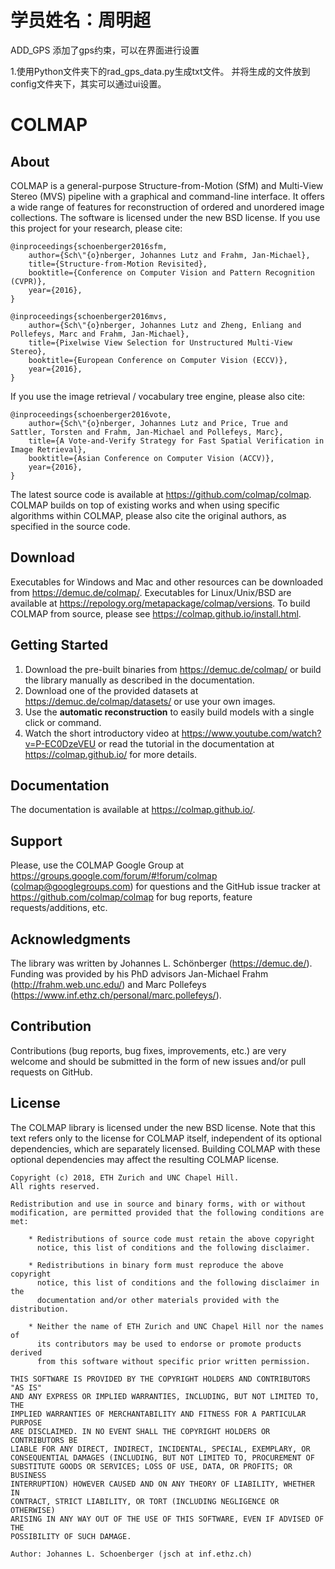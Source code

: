 学员姓名：周明超
=====
ADD_GPS 
添加了gps约束，可以在界面进行设置

1.使用Python文件夹下的rad_gps_data.py生成txt文件。
并将生成的文件放到 config文件夹下，其实可以通过ui设置。


COLMAP
======

About
-----

COLMAP is a general-purpose Structure-from-Motion (SfM) and Multi-View Stereo
(MVS) pipeline with a graphical and command-line interface. It offers a wide
range of features for reconstruction of ordered and unordered image collections.
The software is licensed under the new BSD license. If you use this project for
your research, please cite:

    @inproceedings{schoenberger2016sfm,
        author={Sch\"{o}nberger, Johannes Lutz and Frahm, Jan-Michael},
        title={Structure-from-Motion Revisited},
        booktitle={Conference on Computer Vision and Pattern Recognition (CVPR)},
        year={2016},
    }

    @inproceedings{schoenberger2016mvs,
        author={Sch\"{o}nberger, Johannes Lutz and Zheng, Enliang and Pollefeys, Marc and Frahm, Jan-Michael},
        title={Pixelwise View Selection for Unstructured Multi-View Stereo},
        booktitle={European Conference on Computer Vision (ECCV)},
        year={2016},
    }

If you use the image retrieval / vocabulary tree engine, please also cite:

    @inproceedings{schoenberger2016vote,
        author={Sch\"{o}nberger, Johannes Lutz and Price, True and Sattler, Torsten and Frahm, Jan-Michael and Pollefeys, Marc},
        title={A Vote-and-Verify Strategy for Fast Spatial Verification in Image Retrieval},
        booktitle={Asian Conference on Computer Vision (ACCV)},
        year={2016},
    }

The latest source code is available at https://github.com/colmap/colmap. COLMAP
builds on top of existing works and when using specific algorithms within
COLMAP, please also cite the original authors, as specified in the source code.


Download
--------

Executables for Windows and Mac and other resources can be downloaded from
https://demuc.de/colmap/. Executables for Linux/Unix/BSD are available at
https://repology.org/metapackage/colmap/versions. To build COLMAP from source,
please see https://colmap.github.io/install.html.

Getting Started
---------------

1. Download the pre-built binaries from https://demuc.de/colmap/ or build the
   library manually as described in the documentation.
2. Download one of the provided datasets at https://demuc.de/colmap/datasets/
   or use your own images.
3. Use the **automatic reconstruction** to easily build models
   with a single click or command.
4. Watch the short introductory video at
   https://www.youtube.com/watch?v=P-EC0DzeVEU or read the tutorial
   in the documentation at https://colmap.github.io/ for more details.


Documentation
-------------

The documentation is available at https://colmap.github.io/.


Support
-------

Please, use the COLMAP Google Group at
https://groups.google.com/forum/#!forum/colmap (colmap@googlegroups.com) for
questions and the GitHub issue tracker at https://github.com/colmap/colmap for
bug reports, feature requests/additions, etc.


Acknowledgments
---------------

The library was written by Johannes L. Schönberger (https://demuc.de/). Funding
was provided by his PhD advisors Jan-Michael Frahm (http://frahm.web.unc.edu/)
and Marc Pollefeys (https://www.inf.ethz.ch/personal/marc.pollefeys/).


Contribution
------------

Contributions (bug reports, bug fixes, improvements, etc.) are very welcome and
should be submitted in the form of new issues and/or pull requests on GitHub.


License
-------

The COLMAP library is licensed under the new BSD license. Note that this text
refers only to the license for COLMAP itself, independent of its optional
dependencies, which are separately licensed. Building COLMAP with these optional
dependencies may affect the resulting COLMAP license.

    Copyright (c) 2018, ETH Zurich and UNC Chapel Hill.
    All rights reserved.

    Redistribution and use in source and binary forms, with or without
    modification, are permitted provided that the following conditions are met:

        * Redistributions of source code must retain the above copyright
          notice, this list of conditions and the following disclaimer.

        * Redistributions in binary form must reproduce the above copyright
          notice, this list of conditions and the following disclaimer in the
          documentation and/or other materials provided with the distribution.

        * Neither the name of ETH Zurich and UNC Chapel Hill nor the names of
          its contributors may be used to endorse or promote products derived
          from this software without specific prior written permission.

    THIS SOFTWARE IS PROVIDED BY THE COPYRIGHT HOLDERS AND CONTRIBUTORS "AS IS"
    AND ANY EXPRESS OR IMPLIED WARRANTIES, INCLUDING, BUT NOT LIMITED TO, THE
    IMPLIED WARRANTIES OF MERCHANTABILITY AND FITNESS FOR A PARTICULAR PURPOSE
    ARE DISCLAIMED. IN NO EVENT SHALL THE COPYRIGHT HOLDERS OR CONTRIBUTORS BE
    LIABLE FOR ANY DIRECT, INDIRECT, INCIDENTAL, SPECIAL, EXEMPLARY, OR
    CONSEQUENTIAL DAMAGES (INCLUDING, BUT NOT LIMITED TO, PROCUREMENT OF
    SUBSTITUTE GOODS OR SERVICES; LOSS OF USE, DATA, OR PROFITS; OR BUSINESS
    INTERRUPTION) HOWEVER CAUSED AND ON ANY THEORY OF LIABILITY, WHETHER IN
    CONTRACT, STRICT LIABILITY, OR TORT (INCLUDING NEGLIGENCE OR OTHERWISE)
    ARISING IN ANY WAY OUT OF THE USE OF THIS SOFTWARE, EVEN IF ADVISED OF THE
    POSSIBILITY OF SUCH DAMAGE.

    Author: Johannes L. Schoenberger (jsch at inf.ethz.ch)
